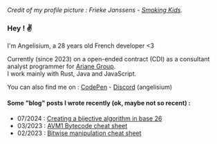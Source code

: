 *Credit of my profile picture : Frieke Janssens - [Smoking Kids][L0].*
### Hey ! ✌️

I'm Angelisium, a 28 years old French developer <3

Currently (since 2023)  on a open-ended  contract (CDI) as a  consultant analyst
programmer for [Ariane Group][L1].   
I work mainly with Rust, Java and JavaScript.   
<!-- I'm currently concentrating  my efforts  (in solo) on  re-establishing [Motion Twin
games][L2], with their authorizations : [Twinoid][L3].   
*And soon, perhaps on Steam 👀*-->

You can also find me on : [CodePen][S3] - [Discord][S6] (angelisium)
<!-- [Github][S1]  -  [GitLab][S2] -  [npm][S4] -
[CodeSandbox][S5] - -->

#### Some "blog" posts I wrote recently (ok, maybe not so recent) :
 - 07/2024 : [Creating a bijective algorithm in base 26][B3]
 - 03/2023 : [AVM1 Bytecode cheat sheet][B2]
 - 02/2023 : [Bitwise manipulation cheat sheet][B1]

<!-----------------------------------------------------------------------------
 ! Page links                                                                 -
 !----------------------------------------------------------------------------->
[L0]: https://frieke.com/smoking-kids/
[L1]: https://ariane.group/en/
[L2]: https://motiontwin.com/faq#Q_previousgames_10
[L3]: https://twinoid.angelisium.fr/

<!-----------------------------------------------------------------------------
 ! Social media links                                                         -
 !----------------------------------------------------------------------------->
[S1]: https://github.com/Angelisium
[S2]: https://gitlab.com/Angelisium
[S3]: https://codepen.io/angelisium
[S4]: https://www.npmjs.com/~angelisium
[S5]: https://codesandbox.io/u/Angelisium
[S6]: https://discord.gg/bvMbFfsvaN

<!-----------------------------------------------------------------------------
 ! Blog pages links                                                           -
 !----------------------------------------------------------------------------->
 [B1]: /blog/binary.md
 [B2]: /blog/avm1.md
 [B3]: /blog/b64.md
